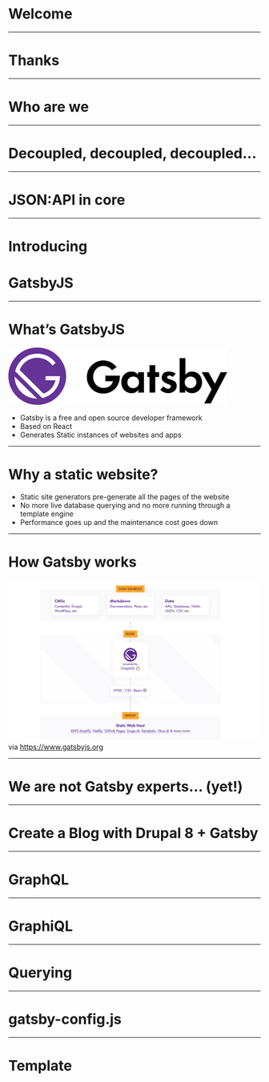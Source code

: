 # Welcome

---

# Thanks

---

# Who are we

---

# Decoupled, decoupled, decoupled...

---

# JSON:API in core

---

# Introducing   
# GatsbyJS

---


# What’s GatsbyJS
![Gatsby Logo](./gatsby-logo.png)

- Gatsby is a free and open source developer framework
- Based on React
- Generates Static instances of websites and apps

---

# Why a static website?
- Static site generators pre-generate all the pages of the website
- No more live database querying and no more running through a template engine
- Performance goes up and the maintenance cost goes down

---

# How Gatsby works
![How Gatsby works](./how-gatsby-works.png)
via https://www.gatsbyjs.org

---

# We are not Gatsby experts… (yet!)

---

# Create a Blog with Drupal 8 + Gatsby

---

# GraphQL

---

# GraphiQL

---

# Querying

---

# gatsby-config.js

---

# Template
